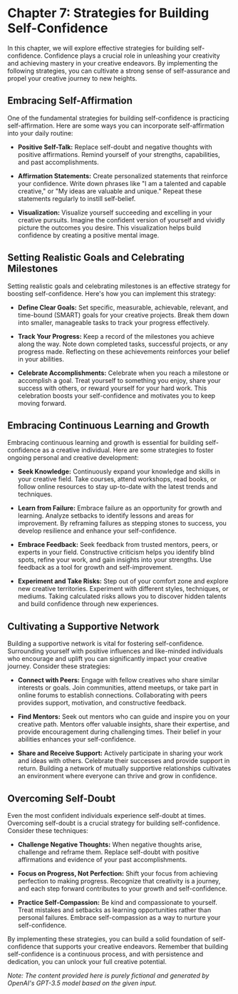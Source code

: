 Chapter 7: Strategies for Building Self-Confidence
==================================================

In this chapter, we will explore effective strategies for building self-confidence. Confidence plays a crucial role in unleashing your creativity and achieving mastery in your creative endeavors. By implementing the following strategies, you can cultivate a strong sense of self-assurance and propel your creative journey to new heights.

Embracing Self-Affirmation
--------------------------

One of the fundamental strategies for building self-confidence is practicing self-affirmation. Here are some ways you can incorporate self-affirmation into your daily routine:

* **Positive Self-Talk:** Replace self-doubt and negative thoughts with positive affirmations. Remind yourself of your strengths, capabilities, and past accomplishments.

* **Affirmation Statements:** Create personalized statements that reinforce your confidence. Write down phrases like "I am a talented and capable creative," or "My ideas are valuable and unique." Repeat these statements regularly to instill self-belief.

* **Visualization:** Visualize yourself succeeding and excelling in your creative pursuits. Imagine the confident version of yourself and vividly picture the outcomes you desire. This visualization helps build confidence by creating a positive mental image.

Setting Realistic Goals and Celebrating Milestones
--------------------------------------------------

Setting realistic goals and celebrating milestones is an effective strategy for boosting self-confidence. Here's how you can implement this strategy:

* **Define Clear Goals:** Set specific, measurable, achievable, relevant, and time-bound (SMART) goals for your creative projects. Break them down into smaller, manageable tasks to track your progress effectively.

* **Track Your Progress:** Keep a record of the milestones you achieve along the way. Note down completed tasks, successful projects, or any progress made. Reflecting on these achievements reinforces your belief in your abilities.

* **Celebrate Accomplishments:** Celebrate when you reach a milestone or accomplish a goal. Treat yourself to something you enjoy, share your success with others, or reward yourself for your hard work. This celebration boosts your self-confidence and motivates you to keep moving forward.

Embracing Continuous Learning and Growth
----------------------------------------

Embracing continuous learning and growth is essential for building self-confidence as a creative individual. Here are some strategies to foster ongoing personal and creative development:

* **Seek Knowledge:** Continuously expand your knowledge and skills in your creative field. Take courses, attend workshops, read books, or follow online resources to stay up-to-date with the latest trends and techniques.

* **Learn from Failure:** Embrace failure as an opportunity for growth and learning. Analyze setbacks to identify lessons and areas for improvement. By reframing failures as stepping stones to success, you develop resilience and enhance your self-confidence.

* **Embrace Feedback:** Seek feedback from trusted mentors, peers, or experts in your field. Constructive criticism helps you identify blind spots, refine your work, and gain insights into your strengths. Use feedback as a tool for growth and self-improvement.

* **Experiment and Take Risks:** Step out of your comfort zone and explore new creative territories. Experiment with different styles, techniques, or mediums. Taking calculated risks allows you to discover hidden talents and build confidence through new experiences.

Cultivating a Supportive Network
--------------------------------

Building a supportive network is vital for fostering self-confidence. Surrounding yourself with positive influences and like-minded individuals who encourage and uplift you can significantly impact your creative journey. Consider these strategies:

* **Connect with Peers:** Engage with fellow creatives who share similar interests or goals. Join communities, attend meetups, or take part in online forums to establish connections. Collaborating with peers provides support, motivation, and constructive feedback.

* **Find Mentors:** Seek out mentors who can guide and inspire you on your creative path. Mentors offer valuable insights, share their expertise, and provide encouragement during challenging times. Their belief in your abilities enhances your self-confidence.

* **Share and Receive Support:** Actively participate in sharing your work and ideas with others. Celebrate their successes and provide support in return. Building a network of mutually supportive relationships cultivates an environment where everyone can thrive and grow in confidence.

Overcoming Self-Doubt
---------------------

Even the most confident individuals experience self-doubt at times. Overcoming self-doubt is a crucial strategy for building self-confidence. Consider these techniques:

* **Challenge Negative Thoughts:** When negative thoughts arise, challenge and reframe them. Replace self-doubt with positive affirmations and evidence of your past accomplishments.

* **Focus on Progress, Not Perfection:** Shift your focus from achieving perfection to making progress. Recognize that creativity is a journey, and each step forward contributes to your growth and self-confidence.

* **Practice Self-Compassion:** Be kind and compassionate to yourself. Treat mistakes and setbacks as learning opportunities rather than personal failures. Embrace self-compassion as a way to nurture your self-confidence.

By implementing these strategies, you can build a solid foundation of self-confidence that supports your creative endeavors. Remember that building self-confidence is a continuous process, and with persistence and dedication, you can unlock your full creative potential.

*Note: The content provided here is purely fictional and generated by OpenAI's GPT-3.5 model based on the given input.*
